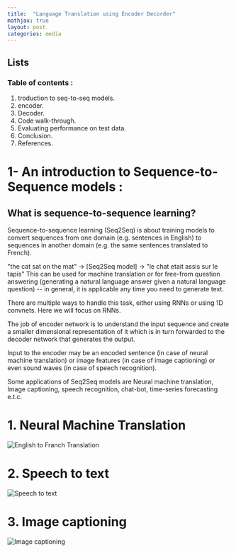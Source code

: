 ```yaml
---
title:  "Language Translation using Encoder Decorder"
mathjax: true
layout: post
categories: media
---
```



## Lists

### Table of contents :
1. troduction to seq-to-seq models.
2. encoder.
3. Decoder.
4. Code walk-through.
5. Evaluating performance on test data.
6. Conclusion.
7. References.


# 1- An introduction to Sequence-to-Sequence models :

## What is sequence-to-sequence learning?
Sequence-to-sequence learning (Seq2Seq) is about training models to convert sequences from one domain (e.g. sentences in English) to sequences in another domain (e.g. the same sentences translated to French).

"the cat sat on the mat" -> [Seq2Seq model] -> "le chat etait assis sur le tapis"
This can be used for machine translation or for free-from question answering (generating a natural language answer given a natural language question) -- in general, it is applicable any time you need to generate text.

There are multiple ways to handle this task, either using RNNs or using 1D convnets. Here we will focus on RNNs.


The job of encoder network is to understand the input sequence and create a smaller dimensional representation of it which is in turn forwarded to the decoder network that generates the output.

Input to the encoder may be an encoded sentence (in case of neural machine translation) or image features (in case of image captioning) or even sound waves (in case of speech recognition).

Some applications of Seq2Seq models are Neural machine translation, Image captioning, speech recognition, chat-bot, time-series forecasting e.t.c.


# 1. Neural Machine Translation

![English to Franch Translation](https://blog.keras.io/img/seq2seq/seq2seq-teacher-forcing.png)


# 2. Speech to text

![Speech to text](https://miro.medium.com/max/3932/1*nJNxFmJaHxyJTtVFkhGTlg.png)

# 3. Image captioning

![Image captioning](https://data-flair.training/blogs/wp-content/uploads/sites/2/2019/11/Model-of-Image-Caption-Generator-python-project.png)

